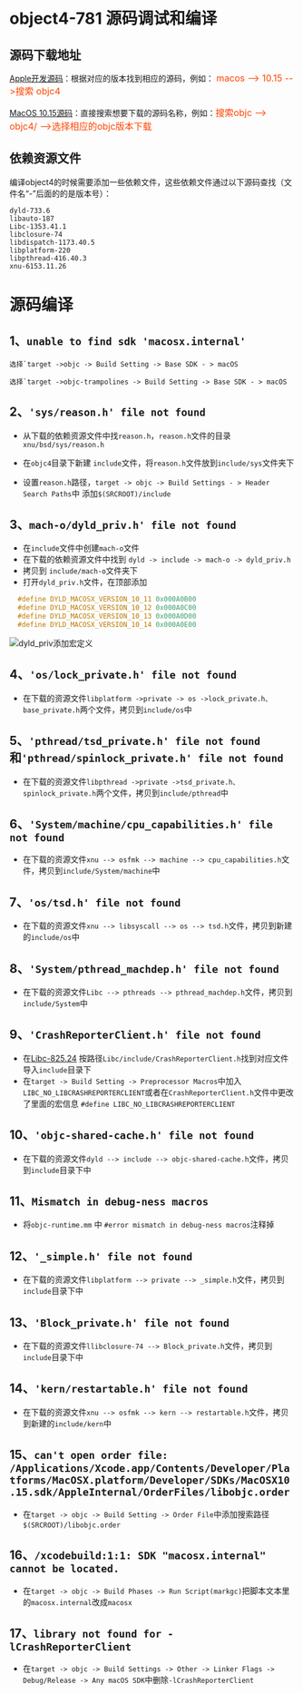 # object4-781 源码调试和编译
## 源码下载地址

[Apple开发源码](https://opensource.apple.com/)：根据对应的版本找到相应的源码，例如：<font color=#FF4500 size=3> macos --> 10.15 -->搜索 objc4</font>

[MacOS 10.15源码](https://opensource.apple.com/release/macos-1015.html)：直接搜索想要下载的源码名称，例如：<font color=#FF4500 size=3>搜索objc --> objc4/ -->选择相应的objc版本下载 </font>

## 依赖资源文件

编译object4的时候需要添加一些依赖文件，这些依赖文件通过以下源码查找（文件名“-”后面的的是版本号）：

```
dyld-733.6
libauto-187
Libc-1353.41.1
libclosure-74
libdispatch-1173.40.5
libplatform-220
libpthread-416.40.3
xnu-6153.11.26
```

# 源码编译

## 1、`unable to find sdk 'macosx.internal'`

``选择`target ->objc -> Build Setting -> Base SDK - > macOS``

``选择`target ->objc-trampolines -> Build Setting -> Base SDK - > macOS``

## 2、`'sys/reason.h' file not found`

- 从下载的依赖资源文件中找`reason.h`，`reason.h`文件的目录`xnu/bsd/sys/reason.h`

- 在``objc4``目录下新建 ``include``文件，将`reason.h`文件放到``include/sys``文件夹下
- 设置`reason.h`路径，`target -> objc -> Build Settings - > Header Search Paths`中 添加``$(SRCROOT)/include``

## 3、`mach-o/dyld_priv.h' file not found`

- 在`include`文件中创建`mach-o`文件
- 在下载的依赖资源文件中找到 `dyld -> include -> mach-o -> dyld_priv.h`
- 拷贝到 `include/mach-o`文件夹下
- 打开`dyld_priv.h`文件，在顶部添加

```cpp
  #define DYLD_MACOSX_VERSION_10_11 0x000A0B00
  #define DYLD_MACOSX_VERSION_10_12 0x000A0C00
  #define DYLD_MACOSX_VERSION_10_13 0x000A0D00
  #define DYLD_MACOSX_VERSION_10_14 0x000A0E00
```

![dyld_priv添加宏定义](http://blog.guohuaden.com/dyld_priv_define%202.png)

## 4、`'os/lock_private.h' file not found`

- 在下载的资源文件`libplatform ->private -> os ->lock_private.h、base_private.h`两个文件，拷贝到`include/os`中

## 5、`'pthread/tsd_private.h' file not found`和`'pthread/spinlock_private.h' file not found`

- 在下载的资源文件`libpthread ->private ->tsd_private.h、spinlock_private.h`两个文件，拷贝到`include/pthread`中

## 6、`'System/machine/cpu_capabilities.h' file not found`

- 在下载的资源文件`xnu --> osfmk --> machine --> cpu_capabilities.h`文件，拷贝到`include/System/machine`中

## 7、`'os/tsd.h' file not found`

- 在下载的资源文件`xnu --> libsyscall --> os --> tsd.h`文件，拷贝到新建的`include/os`中

## 8、`'System/pthread_machdep.h' file not found`

- 在下载的资源文件`Libc --> pthreads --> pthread_machdep.h`文件，拷贝到`include/System`中

## 9、`'CrashReporterClient.h' file not found`

- 在[Libc-825.24](https://links.jianshu.com/go?to=https%3A%2F%2Fopensource.apple.com%2Fsource%2FLibc%2FLibc-825.24) 按路径`Libc/include/CrashReporterClient.h`找到对应文件导入`include`目录下
- 在`target -> Build Setting -> Preprocessor Macros`中加入`LIBC_NO_LIBCRASHREPORTERCLIENT`或者在`CrashReporterClient.h`文件中更改了里面的宏信息 `#define LIBC_NO_LIBCRASHREPORTERCLIENT`

## 10、`'objc-shared-cache.h' file not found`

- 在下载的资源文件`dyld --> include --> objc-shared-cache.h`文件，拷贝到`include`目录下中

## 11、`Mismatch in debug-ness macros`

- 将`objc-runtime.mm`  中 `#error mismatch in debug-ness macros`注释掉

## 12、`'_simple.h' file not found`

- 在下载的资源文件`libplatform --> private --> _simple.h`文件，拷贝到`include`目录下中

## 13、`'Block_private.h' file not found`

- 在下载的资源文件`llibclosure-74 --> Block_private.h`文件，拷贝到`include`目录下中

## 14、`'kern/restartable.h' file not found`

- 在下载的资源文件`xnu --> osfmk --> kern --> restartable.h`文件，拷贝到新建的`include/kern`中

## 15、`can't open order file: /Applications/Xcode.app/Contents/Developer/Platforms/MacOSX.platform/Developer/SDKs/MacOSX10.15.sdk/AppleInternal/OrderFiles/libobjc.order`

- 在`target -> objc -> Build Setting -> Order File`中添加搜索路径`$(SRCROOT)/libobjc.order`

## 16、`/xcodebuild:1:1: SDK "macosx.internal" cannot be located.`

- 在`target -> objc -> Build Phases -> Run Script(markgc)`把脚本文本里的`macosx.internal`改成`macosx`

## 17、`library not found for -lCrashReporterClient`

- 在`target -> objc -> Build Settings -> Other -> Linker Flags -> Debug/Release -> Any macOS SDK`中删除`-lCrashReporterClient`

